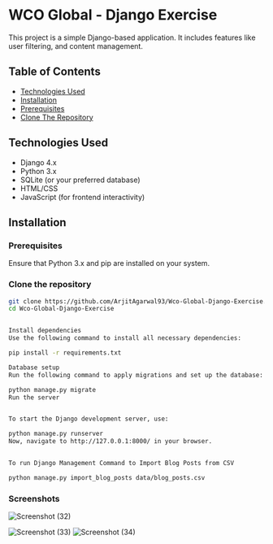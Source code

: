 # WCO Global - Django Exercise

This project is a simple Django-based application. It includes features like user filtering, and content management.

## Table of Contents

- [Technologies Used](#technologies-used)
- [Installation](#installation)
- [Prerequisites](#prerequisites)
- [Clone The Repository](#clone-repo)

## Technologies Used

- Django 4.x
- Python 3.x
- SQLite (or your preferred database)
- HTML/CSS
- JavaScript (for frontend interactivity)

## Installation

### Prerequisites

Ensure that Python 3.x and pip are installed on your system.

### Clone the repository

```bash
git clone https://github.com/ArjitAgarwal93/Wco-Global-Django-Exercise.git
cd Wco-Global-Django-Exercise


Install dependencies
Use the following command to install all necessary dependencies:

pip install -r requirements.txt

Database setup
Run the following command to apply migrations and set up the database:

python manage.py migrate
Run the server


To start the Django development server, use:

python manage.py runserver
Now, navigate to http://127.0.0.1:8000/ in your browser.


To run Django Management Command to Import Blog Posts from CSV

python manage.py import_blog_posts data/blog_posts.csv

```
### Screenshots
![Screenshot (32)](https://github.com/user-attachments/assets/ae060af3-cb22-4f45-aee3-a2bfbba4fab9)

![Screenshot (33)](https://github.com/user-attachments/assets/52a768fa-f2ae-428a-85a8-21c01f96cc03)
![Screenshot (34)](https://github.com/user-attachments/assets/76daa5fd-04fa-4e10-88be-cefea1a89a24)

    
